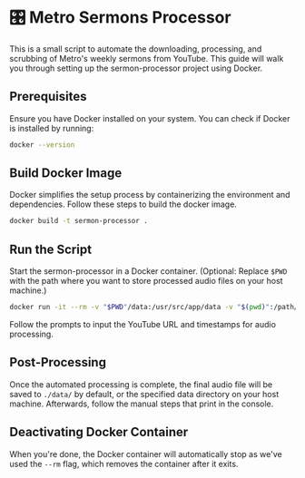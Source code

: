 # 🎛️ Metro Sermons Processor

This is a small script to automate the downloading, processing, and scrubbing of
Metro's weekly sermons from YouTube. This guide will walk you through setting up
the sermon-processor project using Docker.

## Prerequisites

Ensure you have Docker installed on your system. You can check if Docker is
installed by running:

```bash
docker --version
```

## Build Docker Image

Docker simplifies the setup process by containerizing the environment and
dependencies. Follow these steps to build the docker image.

```bash
docker build -t sermon-processor .
```

## Run the Script

Start the sermon-processor in a Docker container. (Optional: Replace `$PWD` with
the path where you want to store processed audio files on your host machine.)

```bash
docker run -it --rm -v "$PWD"/data:/usr/src/app/data -v "$(pwd)":/path/in/container --name my-running-script sermon-processor
```

Follow the prompts to input the YouTube URL and timestamps for audio processing.

## Post-Processing

Once the automated processing is complete, the final audio file will be saved to
`./data/` by default, or the specified data directory on your host machine.
Afterwards, follow the manual steps that print in the console.

## Deactivating Docker Container

When you're done, the Docker container will automatically stop as we've used the
`--rm` flag, which removes the container after it exits.
